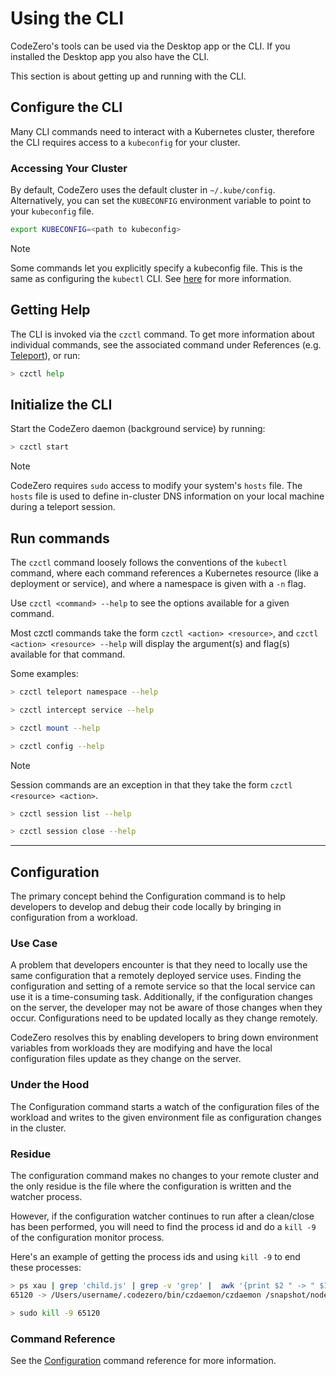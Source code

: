 # Using the CLI

CodeZero's tools can be used via the Desktop app or the CLI. If you installed the Desktop app you also have the CLI.

This section is about getting up and running with the CLI.

## Configure the CLI

Many CLI commands need to interact with a Kubernetes cluster, therefore the CLI requires access to a `kubeconfig` for your cluster.

### Accessing Your Cluster

By default, CodeZero uses the default cluster in `~/.kube/config`. Alternatively, you can set the `KUBECONFIG` environment variable to point to your `kubeconfig` file.

```bash
export KUBECONFIG=<path to kubeconfig>
```

> [!NOTE]
> Some commands let you explicitly specify a kubeconfig file.
> This is the same as configuring the `kubectl` CLI. See [here](https://kubernetes.io/docs/concepts/configuration/organize-cluster-access-kubeconfig/) for more information.

## Getting Help

The CLI is invoked via the `czctl` command. To get more information about individual commands, see the associated command under References (e.g. [Teleport](/references/command-line?id=teleport)), or run:

```bash
> czctl help
```

## Initialize the CLI

Start the CodeZero daemon (background service) by running:

```bash
> czctl start
```

> [!NOTE]
> CodeZero requires `sudo` access to modify your system's `hosts` file. The `hosts` file
> is used to define in-cluster DNS information on your local machine during a teleport session.

## Run commands

The `czctl` command loosely follows the conventions of the `kubectl` command, where each command references a Kubernetes resource (like a deployment or service), and where a namespace is given with a `-n` flag.

Use `czctl <command> --help` to see the options available for a given command.

Most czctl commands take the form `czctl <action> <resource>`, and `czctl <action> <resource> --help` will display the argument(s) and flag(s) available for that command.

Some examples:

```bash
> czctl teleport namespace --help
```

```bash
> czctl intercept service --help
```

```bash
> czctl mount --help
```

```bash
> czctl config --help
```

> [!NOTE]
> Session commands are an exception in that they take the form `czctl <resource> <action>`.

```bash
> czctl session list --help
```

```bash
> czctl session close --help
```

---

## Configuration

The primary concept behind the Configuration command is to help developers to develop and debug their code locally by bringing in configuration from a workload.

### Use Case

A problem that developers encounter is that they need to locally use the same configuration that a remotely deployed service uses. Finding the configuration and setting of a remote service so that the local service can use it is a time-consuming task. Additionally, if the configuration changes on the server, the developer may not be aware of those changes when they occur. Configurations need to be updated locally as they change remotely.

CodeZero resolves this by enabling developers to bring down environment variables from workloads they are modifying and have the local configuration files update as they change on the server.

### Under the Hood

The Configuration command starts a watch of the configuration files of the workload and writes to the given environment file as configuration changes in the cluster.

### Residue

The configuration command makes no changes to your remote cluster and the only residue is the file where the configuration is written and the watcher process.

However, if the configuration watcher continues to run after a clean/close has been performed, you will need to find the process id and do a `kill -9` of the configuration monitor process.

Here's an example of getting the process ids and using `kill -9` to end these processes:

```bash
> ps xau | grep 'child.js' | grep -v 'grep' |  awk '{print $2 " -> " $11, $12}'
65120 -> /Users/username/.codezero/bin/czdaemon/czdaemon /snapshot/node-monorepo/gulpfile.js/tmp/czdaemon/package/lib/engine/services/monitors/env/child.js
```

```bash
> sudo kill -9 65120
```

### Command Reference

See the [Configuration](/references/command-line?id=configuration) command reference for more information.
